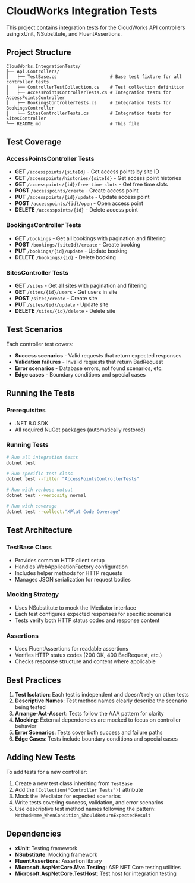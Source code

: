 # CloudWorks Integration Tests

This project contains integration tests for the CloudWorks API controllers using xUnit, NSubstitute, and FluentAssertions.

## Project Structure

```
CloudWorks.IntegrationTests/
├── Api.Controllers/
│   ├── TestBase.cs                    # Base test fixture for all controller tests
│   ├── ControllerTestCollection.cs    # Test collection definition
│   ├── AccessPointsControllerTests.cs # Integration tests for AccessPointsController
│   ├── BookingsControllerTests.cs     # Integration tests for BookingsController
│   └── SitesControllerTests.cs        # Integration tests for SitesController
└── README.md                          # This file
```

## Test Coverage

### AccessPointsController Tests
- **GET** `/accesspoints/{siteId}` - Get access points by site ID
- **GET** `/accesspoints/histories/{siteId}` - Get access point histories
- **GET** `/accesspoints/{id}/free-time-slots` - Get free time slots
- **POST** `/accesspoints/create` - Create access point
- **PUT** `/accesspoints/{id}/update` - Update access point
- **POST** `/accesspoints/{id}/open` - Open access point
- **DELETE** `/accesspoints/{id}` - Delete access point

### BookingsController Tests
- **GET** `/bookings` - Get all bookings with pagination and filtering
- **POST** `/bookings/{siteId}/create` - Create booking
- **PUT** `/bookings/{id}/update` - Update booking
- **DELETE** `/bookings/{id}` - Delete booking

### SitesController Tests
- **GET** `/sites` - Get all sites with pagination and filtering
- **GET** `/sites/{id}/users` - Get users in site
- **POST** `/sites/create` - Create site
- **PUT** `/sites/{id}/update` - Update site
- **DELETE** `/sites/{id}/delete` - Delete site

## Test Scenarios

Each controller test covers:
- **Success scenarios** - Valid requests that return expected responses
- **Validation failures** - Invalid requests that return BadRequest
- **Error scenarios** - Database errors, not found scenarios, etc.
- **Edge cases** - Boundary conditions and special cases

## Running the Tests

### Prerequisites
- .NET 8.0 SDK
- All required NuGet packages (automatically restored)

### Running Tests
```bash
# Run all integration tests
dotnet test

# Run specific test class
dotnet test --filter "AccessPointsControllerTests"

# Run with verbose output
dotnet test --verbosity normal

# Run with coverage
dotnet test --collect:"XPlat Code Coverage"
```

## Test Architecture

### TestBase Class
- Provides common HTTP client setup
- Handles WebApplicationFactory configuration
- Includes helper methods for HTTP requests
- Manages JSON serialization for request bodies

### Mocking Strategy
- Uses NSubstitute to mock the IMediator interface
- Each test configures expected responses for specific scenarios
- Tests verify both HTTP status codes and response content

### Assertions
- Uses FluentAssertions for readable assertions
- Verifies HTTP status codes (200 OK, 400 BadRequest, etc.)
- Checks response structure and content where applicable

## Best Practices

1. **Test Isolation**: Each test is independent and doesn't rely on other tests
2. **Descriptive Names**: Test method names clearly describe the scenario being tested
3. **Arrange-Act-Assert**: Tests follow the AAA pattern for clarity
4. **Mocking**: External dependencies are mocked to focus on controller behavior
5. **Error Scenarios**: Tests cover both success and failure paths
6. **Edge Cases**: Tests include boundary conditions and special cases

## Adding New Tests

To add tests for a new controller:

1. Create a new test class inheriting from `TestBase`
2. Add the `[Collection("Controller Tests")]` attribute
3. Mock the IMediator for expected scenarios
4. Write tests covering success, validation, and error scenarios
5. Use descriptive test method names following the pattern: `MethodName_WhenCondition_ShouldReturnExpectedResult`

## Dependencies

- **xUnit**: Testing framework
- **NSubstitute**: Mocking framework
- **FluentAssertions**: Assertion library
- **Microsoft.AspNetCore.Mvc.Testing**: ASP.NET Core testing utilities
- **Microsoft.AspNetCore.TestHost**: Test host for integration testing 
